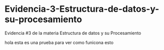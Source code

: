 # Evidencia-3-Estructura-de-datos-y-su-procesamiento
Evidencia #3 de la materia Estructura de datos y su Procesamiento

hola esta es una prueba para ver como funicona esto

